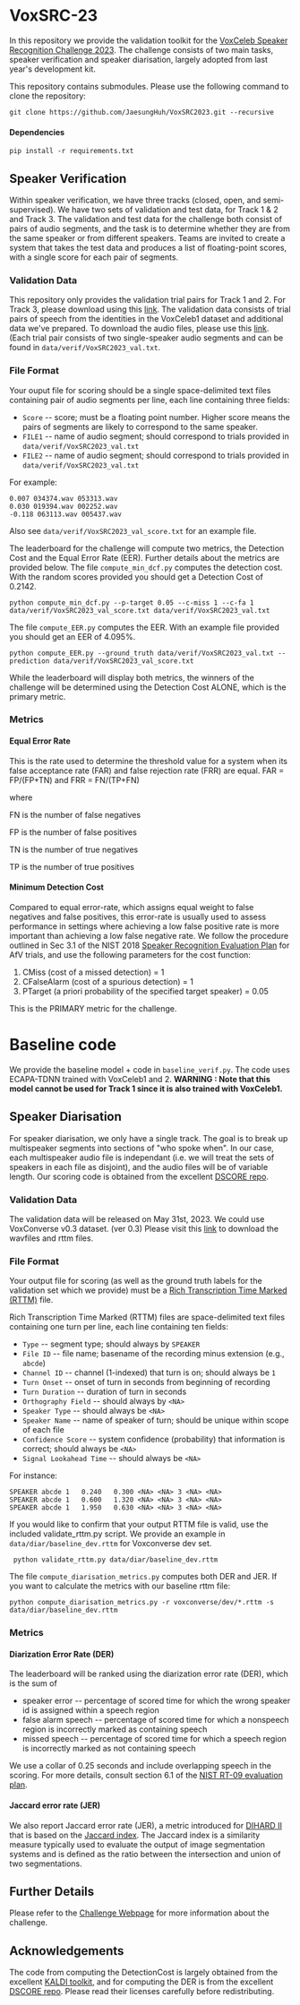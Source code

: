 # VoxSRC-23
In this repository we provide the validation toolkit for the [VoxCeleb Speaker Recognition Challenge 2023](https://mm.kaist.ac.kr/datasets/voxceleb/voxsrc/competition2023.html). The challenge consists of two main tasks, speaker verification and speaker diarisation, largely adopted from last year's development kit.

This repository contains submodules. Please use the following command to clone the repository:

```
git clone https://github.com/JaesungHuh/VoxSRC2023.git --recursive
```

#### Dependencies
```
pip install -r requirements.txt
```

## Speaker Verification 

Within speaker verification, we have three tracks (closed, open, and semi-supervised). We have two sets of validation and test data, for Track 1 & 2 and Track 3. The validation and test data for the challenge both consist of pairs of audio segments, and the task is to determine whether they are from the same speaker or from different speakers. Teams are invited to create a system that takes the test data and produces a list of floating-point scores, with a single score for each pair of segments.

### Validation Data 
This repository only provides the validation trial pairs for Track 1 and 2. For Track 3, please download using this [link](https://www.robots.ox.ac.uk/~vgg/data/voxceleb/data_workshop_2023/Track3_validation_trials.txt).
The validation data consists of trial pairs of speech from the identities in the VoxCeleb1 dataset and additional data we've prepared. To download the audio files, please use this [link](https://www.robots.ox.ac.uk/~vgg/data/voxceleb/data_workshop_2023/VoxSRC2023_val.zip). (Each trial pair consists of two single-speaker audio segments and can be found in `data/verif/VoxSRC2023_val.txt`. 
         
### File Format 
Your ouput file for scoring should be a single space-delimited text files containing pair of audio segments per line, each line containing three fields: 

- ``Score``  --  score; must be a floating point number. Higher score means the pairs of segments are likely to correspond to the same speaker.
- ``FILE1``  --  name of audio segment; should correspond to trials provided in `data/verif/VoxSRC2023_val.txt`
- ``FILE2``  --  name of audio segment; should correspond to trials provided in `data/verif/VoxSRC2023_val.txt`

  
For example: 
```
0.007 034374.wav 053313.wav
0.030 019394.wav 002252.wav
-0.118 063113.wav 005437.wav
```
Also see `data/verif/VoxSRC2023_val_score.txt` for an example file. 

The leaderboard for the challenge will compute two metrics, the Detection Cost and the Equal Error Rate (EER). Further details about the metrics are provided below. The file `compute_min_dcf.py` computes the detection cost. With the random scores provided you should get a Detection Cost of 0.2142. 

```
python compute_min_dcf.py --p-target 0.05 --c-miss 1 --c-fa 1 data/verif/VoxSRC2023_val_score.txt data/verif/VoxSRC2023_val.txt

```
The file `compute_EER.py` computes the EER.  With an example file provided you should get an EER of 4.095%.
```
python compute_EER.py --ground_truth data/verif/VoxSRC2023_val.txt --prediction data/verif/VoxSRC2023_val_score.txt
```
While the leaderboard will display both metrics, the winners of the challenge will be determined using the Detection Cost ALONE, which is the primary metric. 

### Metrics 

#### Equal Error Rate 
This is the rate used to determine the threshold value for a system when its false acceptance rate (FAR) and false rejection rate (FRR) are equal. 
FAR = FP/(FP+TN) and FRR = FN/(TP+FN)

where

FN is the number of false negatives

FP is the number of false positives

TN is the number of true negatives

TP is the number of true positives

#### Minimum Detection Cost
Compared to equal error-rate, which assigns equal weight to false negatives and false positives, this
error-rate is usually used to assess performance in settings where achieving a low false positive rate is more important than achieving a low false
negative rate. We follow the procedure outlined in Sec 3.1 of the NIST 2018 [Speaker Recognition Evaluation Plan](https://www.nist.gov/system/files/documents/2018/08/17/sre18_eval_plan_2018-05-31_v6.pdf) for AfV trials, and use the following parameters for the cost function: 
1) CMiss (cost of a missed detection) = 1 
2) CFalseAlarm (cost of a spurious detection) = 1 
3) PTarget (a priori probability of the specified target speaker) = 0.05

This is the PRIMARY metric for the challenge.

# Baseline code
We provide the baseline model + code in `baseline_verif.py`. The code uses ECAPA-TDNN trained with VoxCeleb1 and 2.
**WARNING : Note that this model cannot be used for Track 1 since it is also trained with VoxCeleb1.**

## Speaker Diarisation 

For speaker diarisation, we only have a single track. The goal is to break up multispeaker segments into sections of "who spoke when". In our case, each multispeaker audio file is independant (i.e. we will treat the sets of speakers in each file as disjoint), and the audio files will be of variable length. Our scoring code is obtained from the excellent [DSCORE repo](https://github.com/nryant/dscore).

### Validation Data 
The validation data will be released on May 31st, 2023.
We could use VoxConverse v0.3 dataset. (ver 0.3) Please visit this [link](https://mmai.io/datasets/voxconverse/) to download the wavfiles and rttm files.

### File Format
Your output file for scoring (as well as the ground truth labels for the validation set which we provide) must be a [Rich Transcription Time Marked  (RTTM)](#rttm) file.

Rich Transcription Time Marked (RTTM) files are space-delimited text files
containing one turn per line, each line containing ten fields:

- ``Type``  --  segment type; should always by ``SPEAKER``
- ``File ID``  --  file name; basename of the recording minus extension (e.g.,
  ``abcde``)
- ``Channel ID``  --  channel (1-indexed) that turn is on; should always be
  ``1``
- ``Turn Onset``  --  onset of turn in seconds from beginning of recording
- ``Turn Duration``  -- duration of turn in seconds
- ``Orthography Field`` --  should always by ``<NA>``
- ``Speaker Type``  --  should always be ``<NA>``
- ``Speaker Name``  --  name of speaker of turn; should be unique within scope
  of each file
- ``Confidence Score``  --  system confidence (probability) that information
  is correct; should always be ``<NA>``
- ``Signal Lookahead Time``  --  should always be ``<NA>``

For instance:

    SPEAKER abcde 1   0.240   0.300 <NA> <NA> 3 <NA> <NA>
    SPEAKER abcde 1   0.600   1.320 <NA> <NA> 3 <NA> <NA>
    SPEAKER abcde 1   1.950   0.630 <NA> <NA> 3 <NA> <NA>

If you would like to confirm that your output RTTM file is valid, use the included validate_rttm.py script. We provide an example in `data/diar/baseline_dev.rttm` for Voxconverse dev set.

```
 python validate_rttm.py data/diar/baseline_dev.rttm
```


The file `compute_diarisation_metrics.py` computes both DER and JER. If you want to calculate the metrics with our baseline rttm file:

```
python compute_diarisation_metrics.py -r voxconverse/dev/*.rttm -s data/diar/baseline_dev.rttm
```
### Metrics

#### Diarization Error Rate (DER)

The leaderboard will be ranked using the diarization error rate (DER), which
is the sum of

- speaker error  --  percentage of scored time for which the wrong speaker id
  is assigned within a speech region
- false alarm speech  --   percentage of scored time for which a nonspeech
  region is incorrectly marked as containing speech
- missed speech  --  percentage of scored time for which a speech region is
  incorrectly marked as not containing speech

We use a collar of 0.25 seconds and include overlapping speech in the scoring. For more
details, consult section 6.1 of the [NIST RT-09 evaluation plan](https://web.archive.org/web/20100606041157if_/http://www.itl.nist.gov/iad/mig/tests/rt/2009/docs/rt09-meeting-eval-plan-v2.pdf).

#### Jaccard error rate (JER)
We also report Jaccard error rate (JER), a metric introduced for [DIHARD II](https://coml.lscp.ens.fr/dihard/index.html) that is based on the [Jaccard index](https://en.wikipedia.org/wiki/Jaccard_index). The Jaccard index is a similarity
measure typically used to evaluate the output of image segmentation systems and
is defined as the ratio between the intersection and union of two segmentations.


## Further Details 

Please refer to the [Challenge Webpage](http://www.robots.ox.ac.uk/~vgg/data/voxceleb/competition.html) for more information about the challenge.

## Acknowledgements 
The code from computing the DetectionCost is largely obtained from the excellent [KALDI toolkit](), and for computing the DER is from the excellent [DSCORE repo](https://github.com/nryant/dscore). Please read their licenses carefully before redistributing. 
